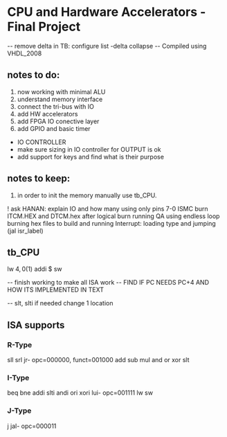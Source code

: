 # CPU and Hardware Accelerators - Final Project

-- remove delta in TB: configure list -delta collapse
-- Compiled using VHDL_2008

## notes to do:
1. now working with minimal ALU
2. understand memory interface
3. connect the tri-bus with IO
4. add HW accelerators
5. add FPGA IO conective layer
5. add GPIO and basic timer

- IO CONTROLLER
- make sure sizing in IO controller for OUTPUT is ok
- add support for keys and find what is their purpose

## notes to keep:
1. in order to init the memory manually use tb_CPU.


! ask HANAN: explain IO and how many 
using only pins 7-0
ISMC burn ITCM.HEX and DTCM.hex after logical burn
running QA using endless loop burning hex files to build and running
Interrupt: loading type and jumping (jal isr_label)

## tb_CPU
lw $4,0($1)
addi $
sw 

-- finish working to make all ISA work
-- FIND IF PC NEEDS PC+4 AND HOW ITS IMPLEMENTED IN TEXT

-- slt, slti if needed change 1 location
## ISA supports
### R-Type
sll 
srl
jr- opc=000000, funct=001000
add
sub
mul
and
or
xor
slt
### I-Type
beq
bne
addi
slti
andi
ori
xori
lui- opc=001111
lw
sw
### J-Type
j
jal- opc=000011